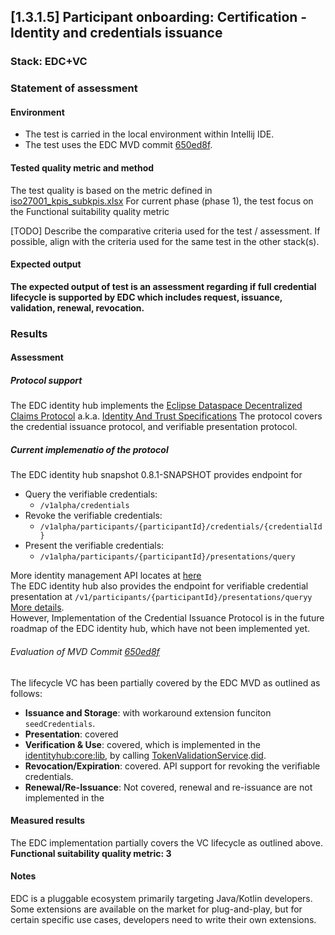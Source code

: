 ## [1.3.1.5] Participant onboarding: Certification - Identity and credentials issuance
### Stack: EDC+VC

### Statement of assessment
#### Environment
- The test is carried in the local environment within Intellij IDE.
- The test uses the EDC MVD commit [650ed8f](https://github.com/eclipse-edc/MinimumViableDataspace/commit/650ed8fbc4b19e152ef2491d86f5ab3b316a6fec).
#### Tested quality metric and method
The test quality is based on the metric defined in [iso27001_kpis_subkpis.xlsx](../../../../../design_decisions/background_info/iso27001_kpis_subkpis.xlsx)
For current phase (phase 1), the test focus on the Functional suitability quality metric

[TODO] Describe the comparative criteria used for the test / assessment. If possible, align with the criteria used for the same test in the other stack(s).

#### Expected output
**The expected output of test is an assessment regarding if full credential lifecycle is supported by EDC which includes request, issuance, validation, renewal, revocation.**

### Results
#### Assessment
##### Protocol support
The EDC identity hub implements the [Eclipse Dataspace Decentralized Claims Protocol](https://projects.eclipse.org/projects/technology.dataspace-dcp/governance) a.k.a. [Identity And Trust Specifications](https://github.com/eclipse-tractusx/identity-trust)
The protocol covers the credential issuance protocol, and verifiable presentation protocol. 

##### Current implemenatio of the protocol
The EDC identity hub snapshot 0.8.1-SNAPSHOT provides endpoint for
- Query the verifiable credentials: 
  - `/v1alpha/credentials`
- Revoke the verifiable credentials:
  - `/v1alpha/participants/{participantId}/credentials/{credentialId}`
- Present the verifiable credentials:
  - `/v1alpha/participants/{participantId}/presentations/query`

More identity management API locates at [here](https://github.com/eclipse-edc/IdentityHub/blob/gh-pages/openapi/identity-api/0.8.1-SNAPSHOT/identity-api.yaml) <br />
The EDC identity hub also provides the endpoint for verifiable credential presentation at `/v1/participants/{participantId}/presentations/queryy` [More details](https://github.com/eclipse-edc/IdentityHub/blob/gh-pages/openapi/ih-resolution-api/0.8.1-SNAPSHOT/ih-resolution-api.yaml). <br />
However, Implementation of the Credential Issuance Protocol is in the future roadmap of the EDC identity hub, which have not been implemented yet.

###### Evaluation of MVD Commit [650ed8f](https://github.com/eclipse-edc/MinimumViableDataspace/commit/650ed8fbc4b19e152ef2491d86f5ab3b316a6fec)
The lifecycle VC has been partially covered by the EDC MVD as outlined as follows:
- **Issuance and Storage**: with workaround extension funciton `seedCredentials`.
- **Presentation**: covered
- **Verification & Use**: covered, which is implemented in the [identityhub:core:lib](https://github.com/eclipse-edc/IdentityHub/blob/main/docs/developer/architecture/identity-trust-protocol/identity-hub-modules.md#authpermission-modules-corelib), by calling [TokenValidationService](https://github.com/eclipse-edc/Connector/blob/980f10f2ad21368a2dc07cf3654e640aa01e3216/docs/developer/decision-records/2023-12-19-token-handling-refactor/README.md#tokenvalidationservice).[did](https://github.com/eclipse-edc/Connector/tree/980f10f2ad21368a2dc07cf3654e640aa01e3216/extensions/common/iam/decentralized-identity).
- **Revocation/Expiration**: covered. API support for revoking the verifiable credentials.    
- **Renewal/Re-Issuance**: Not covered, renewal and re-issuance are not implemented in the 

#### Measured results
The EDC implementation partially covers the VC lifecycle as outlined above.
**Functional suitability quality metric: 3**

#### Notes
EDC is a pluggable ecosystem primarily targeting Java/Kotlin developers. Some extensions are available on the market for plug-and-play, but for certain specific use cases, developers need to write their own extensions.
